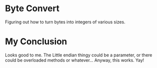 Byte Convert
============

Figuring out how to turn bytes into integers of various sizes.

My Conclusion
=============

Looks good to me. The Little endian thingy could be a parameter,
or there could be overloaded methods or whatever... Anyway, this works. Yay!

